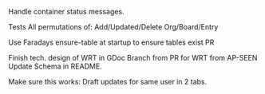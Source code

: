 Handle container status messages.

Tests
All permutations of:
Add/Updated/Delete
Org/Board/Entry

Use Faradays ensure-table at startup to ensure tables exist
PR

Finish tech. design of WRT in GDoc
Branch from PR for WRT from AP-SEEN
Update Schema in README.

Make sure this works: Draft updates for same user in 2 tabs.